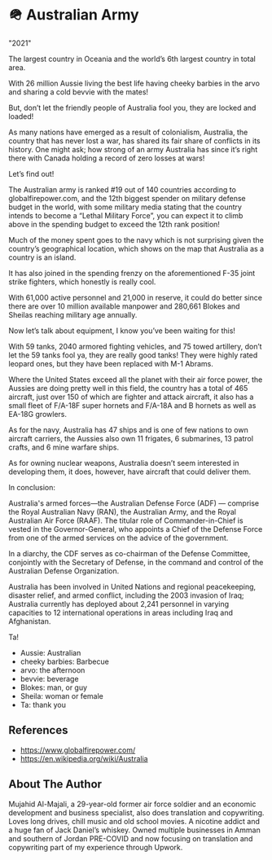 # 🪖 Australian Army

"2021"

The largest country in Oceania and the world’s 6th largest country in total
area.

With 26 million Aussie living the best life having cheeky barbies in the arvo
and sharing a cold bevvie with the mates!

But, don’t let the friendly people of Australia fool you, they are locked and
loaded!

As many nations have emerged as a result of colonialism, Australia, the country
that has never lost a war, has shared its fair share of conflicts in its
history. One might ask; how strong of an army Australia has since it’s right
there with Canada holding a record of zero losses at wars!

Let’s find out!

The Australian army is ranked #19 out of 140 countries according to
globalfirepower.com, and the 12th biggest spender on military defense budget in
the world, with some military media stating that the country intends to become a
“Lethal Military Force”, you can expect it to climb above in the spending budget
to exceed the 12th rank position!

Much of the money spent goes to the navy which is not surprising given the
country’s geographical location, which shows on the map that Australia as a
country is an island.

It has also joined in the spending frenzy on the aforementioned F-35 joint
strike fighters, which honestly is really cool.

With 61,000 active personnel and 21,000 in reserve, it could do better since
there are over 10 million available manpower and 280,661 Blokes and Sheilas
reaching military age annually.

Now let’s talk about equipment, I know you’ve been waiting for this!

With 59 tanks, 2040 armored fighting vehicles, and 75 towed artillery, don’t let
the 59 tanks fool ya, they are really good tanks! They were highly rated leopard
ones, but they have been replaced with M-1 Abrams.

Where the United States exceed all the planet with their air force power, the
Aussies are doing pretty well in this field, the country has a total of 465
aircraft, just over 150 of which are fighter and attack aircraft, it also has a
small fleet of F/A-18F super hornets and F/A-18A and B hornets as well as EA-18G
growlers.

As for the navy, Australia has 47 ships and is one of few nations to own
aircraft carriers, the Aussies also own 11 frigates, 6 submarines, 13 patrol
crafts, and 6 mine warfare ships.

As for owning nuclear weapons, Australia doesn’t seem interested in developing
them, it does, however, have aircraft that could deliver them.

In conclusion:

Australia's armed forces—the Australian Defense Force (ADF) — comprise the Royal
Australian Navy (RAN), the Australian Army, and the Royal Australian Air Force
(RAAF). The titular role of Commander-in-Chief is vested in the
Governor-General, who appoints a Chief of the Defense Force from one of the
armed services on the advice of the government.

In a diarchy, the CDF serves as co-chairman of the Defense Committee, conjointly
with the Secretary of Defense, in the command and control of the Australian
Defense Organization.

Australia has been involved in United Nations and regional peacekeeping,
disaster relief, and armed conflict, including the 2003 invasion of Iraq;
Australia currently has deployed about 2,241 personnel in varying capacities to
12 international operations in areas including Iraq and Afghanistan.

Ta!

- Aussie: Australian
- cheeky barbies: Barbecue
- arvo: the afternoon
- bevvie: beverage
- Blokes: man, or guy
- Sheila: woman or female
- Ta: thank you

## References

- <https://www.globalfirepower.com/>
- <https://en.wikipedia.org/wiki/Australia>

## About The Author

Mujahid Al-Majali, a 29-year-old former air force soldier and an economic
development and business specialist, also does translation and copywriting.
Loves long drives, chill music and old school movies. A nicotine addict and a
huge fan of Jack Daniel’s whiskey. Owned multiple businesses in Amman and
southern of Jordan PRE-COVID and now focusing on translation and copywriting
part of my experience through Upwork.
